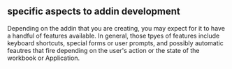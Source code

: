## specific aspects to addin development

Depending on the addin that you are creating, you may expect for it to have a handful of features available. In general, those tpyes of features include keyboard shortcuts, special forms or user prompts, and possibly automatic feautres that fire depending on the user's action or the state of the workbook or Application.
